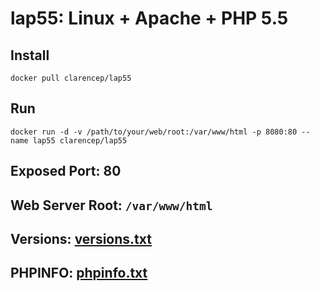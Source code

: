 # lap55: Linux + Apache + PHP 5.5

## Install

```
docker pull clarencep/lap55
```

## Run 

```
docker run -d -v /path/to/your/web/root:/var/www/html -p 8080:80 --name lap55 clarencep/lap55
```

## Exposed Port: 80

## Web Server Root: `/var/www/html`

## Versions: [versions.txt](./versions.txt)

## PHPINFO: [phpinfo.txt](./phpinfo.txt)

